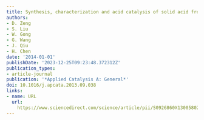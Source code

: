 ```yaml
---
title: Synthesis, characterization and acid catalysis of solid acid from peanut shell
authors:
- D. Zeng
- S. Liu
- W. Gong
- G. Wang
- J. Qiu
- H. Chen
date: '2014-01-01'
publishDate: '2023-12-25T09:23:48.372312Z'
publication_types:
- article-journal
publication: '*Applied Catalysis A: General*'
doi: 10.1016/j.apcata.2013.09.038
links:
- name: URL
  url: 
    https://www.sciencedirect.com/science/article/pii/S0926860X13005802?via%3Dihub
---
```

